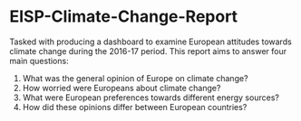 # EISP-Climate-Change-Report
Tasked with producing a dashboard to examine European attitudes towards climate change during the 2016-17 period. 
This report aims to answer four main questions:
1. What was the general opinion of Europe on climate change?
2. How worried were Europeans about climate change?
3. What were European preferences towards different energy sources?
4. How did these opinions differ between European countries?
